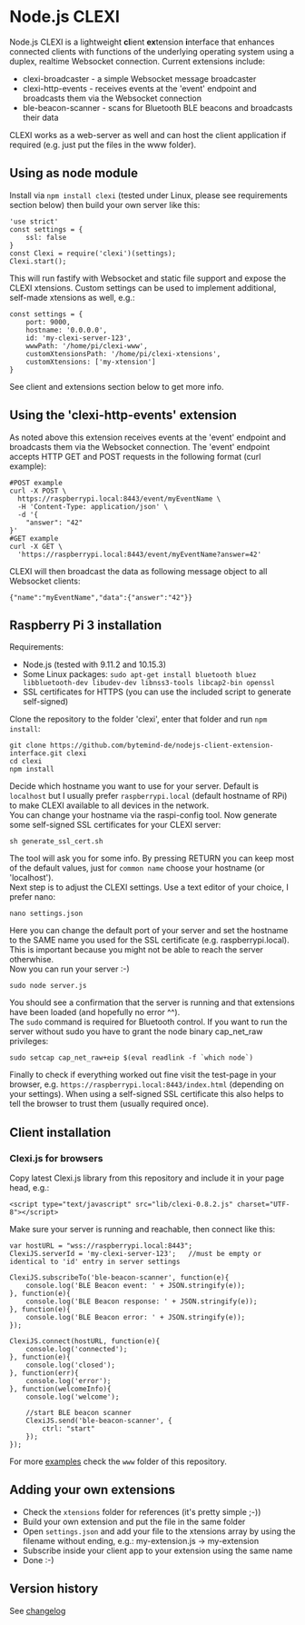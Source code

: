 # Node.js CLEXI
Node.js CLEXI is a lightweight **cl**ient **ex**tension **i**nterface that enhances connected clients with functions of the underlying operating system using a duplex, realtime Websocket connection.
Current extensions include:
* clexi-broadcaster - a simple Websocket message broadcaster
* clexi-http-events - receives events at the 'event' endpoint and broadcasts them via the Websocket connection
* ble-beacon-scanner - scans for Bluetooth BLE beacons and broadcasts their data

CLEXI works as a web-server as well and can host the client application if required (e.g. just put the files in the www folder).

## Using as node module

Install via `npm install clexi` (tested under Linux, please see requirements section below) then build your own server like this:
```
'use strict'
const settings = {
	ssl: false
}
const Clexi = require('clexi')(settings);
Clexi.start();
```
This will run fastify with Websocket and static file support and expose the CLEXI xtensions.
Custom settings can be used to implement additional, self-made xtensions as well, e.g.:
```
const settings = {
	port: 9000,
	hostname: '0.0.0.0',
	id: 'my-clexi-server-123',
	wwwPath: '/home/pi/clexi-www',
	customXtensionsPath: '/home/pi/clexi-xtensions',
	customXtensions: ['my-xtension']
}
```
See client and extensions section below to get more info.

## Using the 'clexi-http-events' extension
As noted above this extension receives events at the 'event' endpoint and broadcasts them via the Websocket connection. The 'event' endpoint accepts HTTP GET and POST requests in the following format (curl example):
```
#POST example
curl -X POST \
  https://raspberrypi.local:8443/event/myEventName \
  -H 'Content-Type: application/json' \
  -d '{
	"answer": "42"
}'
#GET example
curl -X GET \
  'https://raspberrypi.local:8443/event/myEventName?answer=42'
```
CLEXI will then broadcast the data as following message object to all Websocket clients:
```
{"name":"myEventName","data":{"answer":"42"}}
```

## Raspberry Pi 3 installation

Requirements:  
* Node.js (tested with 9.11.2 and 10.15.3)
* Some Linux packages: `sudo apt-get install bluetooth bluez libbluetooth-dev libudev-dev libnss3-tools libcap2-bin openssl`
* SSL certificates for HTTPS (you can use the included script to generate self-signed)
  
Clone the repository to the folder 'clexi', enter that folder and run `npm install`:  
```
git clone https://github.com/bytemind-de/nodejs-client-extension-interface.git clexi
cd clexi
npm install
```  
Decide which hostname you want to use for your server. Default is `localhost` but I usually prefer `raspberrypi.local` (default hostname of RPi) to make CLEXI available to all devices in the network.  
You can change your hostname via the raspi-config tool.
Now generate some self-signed SSL certificates for your CLEXI server:  
```
sh generate_ssl_cert.sh
```  
The tool will ask you for some info. By pressing RETURN you can keep most of the default values, just for `common name` choose your hostname (or 'localhost').  
Next step is to adjust the CLEXI settings. Use a text editor of your choice, I prefer nano:
```
nano settings.json
```  
Here you can change the default port of your server and set the hostname to the SAME name you used for the SSL certificate (e.g. raspberrypi.local). This is important because you might not be able to reach the server otherwhise.  
Now you can run your server :-)  
```
sudo node server.js
```  
You should see a confirmation that the server is running and that extensions have been loaded (and hopefully no error ^^).  
The `sudo` command is required for Bluetooth control. If you want to run the server without sudo you have to grant the node binary cap_net_raw privileges:  
```
sudo setcap cap_net_raw+eip $(eval readlink -f `which node`)
```  
Finally to check if everything worked out fine visit the test-page in your browser, e.g. `https://raspberrypi.local:8443/index.html` (depending on your settings). When using a self-signed SSL certificate this also helps to tell the browser to trust them (usually required once).
  
## Client installation

### Clexi.js for browsers

Copy latest Clexi.js library from this repository and include it in your page head, e.g.:
```
<script type="text/javascript" src="lib/clexi-0.8.2.js" charset="UTF-8"></script>
```
Make sure your server is running and reachable, then connect like this:
```
var hostURL = "wss://raspberrypi.local:8443";
ClexiJS.serverId = 'my-clexi-server-123'; 	//must be empty or identical to 'id' entry in server settings
  
ClexiJS.subscribeTo('ble-beacon-scanner', function(e){
	console.log('BLE Beacon event: ' + JSON.stringify(e));
}, function(e){
	console.log('BLE Beacon response: ' + JSON.stringify(e));
}, function(e){
	console.log('BLE Beacon error: ' + JSON.stringify(e));
});
  
ClexiJS.connect(hostURL, function(e){
	console.log('connected');	
}, function(e){
	console.log('closed');
}, function(err){
	console.log('error');
}, function(welcomeInfo){
	console.log('welcome');
	
	//start BLE beacon scanner
	ClexiJS.send('ble-beacon-scanner', {
		ctrl: "start"
	});
});
```
  
For more [examples](www/index.html) check the `www` folder of this repository.

## Adding your own extensions

* Check the `xtensions` folder for references (it's pretty simple ;-))
* Build your own extension and put the file in the same folder
* Open `settings.json` and add your file to the xtensions array by using the filename without ending, e.g.: my-extension.js -> my-extension
* Subscribe inside your client app to your extension using the same name
* Done :-)

## Version history

See [changelog](CHANGELOG.md)
